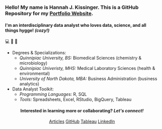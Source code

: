 ### Hello! My name is Hannah J. Kissinger. This is a GitHub Repository for my <a href="https://hjkissinger.github.io/">Portfolio Website</a>.

#### I'm an interdisciplinary data analyst who loves data, science, and all things hygge! *(cozy!)* 
:computer: :dna: :yarn:

- Degrees & Specializations: 
  - *Quinnipiac University, BS:* Biomedical Sciences (chemistry & microbiology)
  - *Quinnipiac Univeristy, MHS:* Medical Laboratory Sciences (health & environmental)
  - *University of North Dakota, MBA:* Business Administration (business analytics)
- Data Analyst Toolkit:
  - *Programming Languages:* R, SQL
  - *Tools:* Spreadsheets, Excel, RStudio, BigQuery, Tableau



<h4><center>Interested in learning more or collaborating? <em>Let's connect!</em></h4></center>
<center><a href="https://hjkissinger.github.io/articles/" class="btn btn--inverse .btn--x-large">Articles</a>
<a href="https://github.com/hjkissinger/" class="btn btn--inverse .btn--x-large" >GitHub</a>
<a href="https://public.tableau.com/app/profile/hannah.kissinger6750" class="btn btn--inverse .btn--x-large">Tableau</a>
<a href="https://www.linkedin.com/in/hannah-j-kissinger-854403116/" class="btn btn--inverse .btn--x-large">LinkedIn</a></center>
